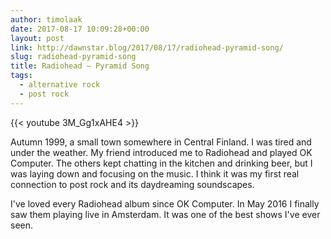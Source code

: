 ```yaml
---
author: timolaak
date: 2017-08-17 10:09:28+00:00
layout: post
link: http://dawnstar.blog/2017/08/17/radiohead-pyramid-song/
slug: radiohead-pyramid-song
title: Radiohead – Pyramid Song
tags:
  - alternative rock
  - post rock
---
```


{{< youtube 3M_Gg1xAHE4 >}}

Autumn 1999, a small town somewhere in Central Finland. I was tired and under the weather. My friend introduced me to Radiohead and played OK Computer. The others kept chatting in the kitchen and drinking beer, but I was laying down and focusing on the music. I think it was my first real connection to post rock and its daydreaming soundscapes.

I've loved every Radiohead album since OK Computer. In May 2016 I finally saw them playing live in Amsterdam. It was one of the best shows I've ever seen.
